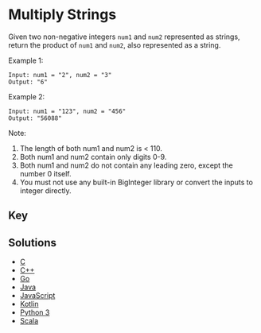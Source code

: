# Multiply Strings

Given two non-negative integers `num1` and `num2` represented as strings, return the product of `num1` and `num2`, also represented as a string.

Example 1:

```text
Input: num1 = "2", num2 = "3"
Output: "6"
```

Example 2:

```text
Input: num1 = "123", num2 = "456"
Output: "56088"
```

Note:

1. The length of both num1 and num2 is < 110.
1. Both num1 and num2 contain only digits 0-9.
1. Both num1 and num2 do not contain any leading zero, except the number 0 itself.
1. You must not use any built-in BigInteger library or convert the inputs to integer directly.

## Key

## Solutions

- [C](./Solution.c)
- [C++](./Solution.cpp)
- [Go](./Solution.go)
- [Java](./Solution.java)
- [JavaScript](./Solution.js)
- [Kotlin](./Solution.kt)
- [Python 3](./Solution.py)
- [Scala](./Solution.scala)